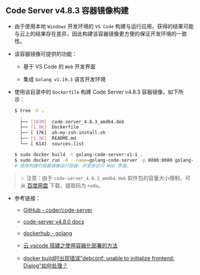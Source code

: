 ## Code Server v4.8.3 容器镜像构建

- 由于使用本地 `Windows` 开发环境的 `VS Code` 构建与运行应用，获得的结果可能与云上的结果存在差异，因此构建该容器镜像更方便的保证开发环境的一致性。

- 该容器镜像可提供的功能：

  - 基于 VS Code 的 `Web` 开发界面

  - 集成 `Golang v1.19.3` 语言开发环境

- 使用该目录中的 `Dockerfile` 构建 Code Server v4.8.3 容器镜像，如下所示：

  ```bash
  $ tree -h .
    .
    ├── [103M]  code-server_4.8.3_amd64.deb
    ├── [1.9K]  Dockerfile
    ├── [ 17K]  oh-my-zsh-install.sh
    ├── [1.3K]  README.md
    └── [ 614]  sources.list

  $ sudo docker build -t golang-code-server:v1.1 .
  $ sudo docker run -d --name=golang-code-server -p 8080:8080 golang-code-server:v1.1
  # 使用构建的容器镜像运行容器，并登录访问 Web 界面。
  ```

> 💥 注意：由于 `code-server_4.8.3_amd64.deb` 软件包的容量大小限制，可从  [百度网盘](https://pan.baidu.com/s/1ul4ZYZa1Cpmp_5fXxyGJtg) 下载，提取码为 `no8o`。

- 参考链接：

  - [GitHub - coder/code-server](https://github.com/coder/code-server)

  - [code-server v4.8.0 docs](https://coder.com/docs/code-server/latest)

  - [dockerhub - golang](https://hub.docker.com/_/golang)

  - [云 vscode 搭建之使用容器化部署的方法](https://www.jb51.net/article/261704.htm)

  - [docker build时出现错误"debconf: unable to initialize frontend: Dialog"如何处理？](https://blog.51cto.com/u_15061952/3607022)
